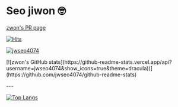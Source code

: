 # Seo jiwon 🤓

<p>
  
  [zwon's PR page](http://zwon-prpage.herokuapp.com/)
  
  [![Hits](https://hits.seeyoufarm.com/api/count/incr/badge.svg?url=https%3A%2F%2Fgithub.com%2Fjwseo4074&count_bg=%23000000&title_bg=%23555555&icon=&icon_color=%23E7E7E7&title=Github&edge_flat=false)](https://hits.seeyoufarm.com)
  
  [![jwseo4074](http://mazassumnida.wtf/api/mini/generate_badge?boj=jwseo4074)](https://solved.ac/jwseo4074)
  
</p>
<p>
  [![zwon's GitHub stats](https://github-readme-stats.vercel.app/api?username=jwseo4074&show_icons=true&theme=dracula))](https://github.com/jwseo4074/github-readme-stats)

</p>
---

[![Top Langs](https://github-readme-stats.vercel.app/api/top-langs/?username=jwseo4074&layout=compact)](https://github.com/jwseo4074/github-readme-stats)

